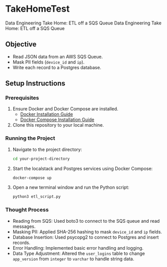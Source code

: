 # TakeHomeTest
Data Engineering Take Home: ETL off a SQS Queue
 Data Engineering Take Home: ETL off a SQS Queue

 ## Objective
- Read JSON data from an AWS SQS Queue.
- Mask PII fields (`device_id` and `ip`).
- Write each record to a Postgres database.

## Setup Instructions

### Prerequisites
1. Ensure Docker and Docker Compose are installed.
    - [Docker Installation Guide](https://docs.docker.com/get-docker/)
    - [Docker Compose Installation Guide](https://docs.docker.com/compose/install/)
2. Clone this repository to your local machine.

### Running the Project
1. Navigate to the project directory:
    ```sh
    cd your-project-directory
    ```
2. Start the localstack and Postgres services using Docker Compose:
    ```sh
    docker-compose up
    ```
3. Open a new terminal window and run the Python script:
    ```sh
    python3 etl_script.py
    ```

### Thought Process
- Reading from SQS: Used boto3 to connect to the SQS queue and read messages.
- Masking PII: Applied SHA-256 hashing to mask `device_id` and `ip` fields.
- Database Insertion: Used psycopg2 to connect to Postgres and insert records.
- Error Handling: Implemented basic error handling and logging.
- Data Type Adjustment: Altered the `user_logins` table to change `app_version` from `integer` to `varchar` to handle string data.


